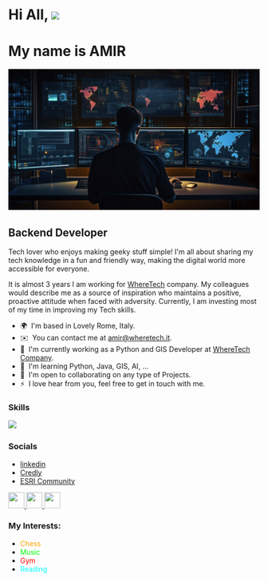 
Hi All, ![](https://user-images.githubusercontent.com/18350557/176309783-0785949b-9127-417c-8b55-ab5a4333674e.gif)
============================================================================================================================
# My name is AMIR

<img src="https://github.com/AmirSarrafzadeh/AmirSarrafzadeh/blob/main/Icons/f1.png?raw=true" alt="Photo">

Backend Developer
-----------------

Tech lover who enjoys making geeky stuff simple! I'm all about sharing my tech knowledge in a fun and friendly way, making the digital world more accessible for everyone.

It is almost 3 years I am working for <a href="https://wheretech.it/">WhereTech</a> company. My colleagues would describe me as a source of inspiration who maintains a positive, proactive attitude when faced with adversity. Currently, I am investing most of my time in improving my Tech skills.

* 🌍  I'm based in Lovely Rome, Italy.
* ✉️  You can contact me at [amir@wheretech.it](mailto:amir@wheretech.it).
* 🚀  I'm currently working as a Python and GIS Developer at [WhereTech Company](http://wheretech.it/).
* 🧠  I'm learning Python, Java, GIS, AI, ...
* 🤝  I'm open to collaborating on any type of Projects.
* ⚡  I love hear from you, feel free to get in touch with me.

### Skills
<p align="left"> <a href="https://github.com/thinkright20"><img src="https://skillicons.dev/icons?i=pycharm,python,github,mongodb,css,html,js,express,bots,nodejs"> </a> </p>


### Socials
- <a href="https://www.linkedin.com/in/amir-sarrafzadeh/">linkedin</a> 
- <a href= "https://www.credly.com/users/amir-sarrafzadeh-arasi/badges"> Credly</a>
- <a href="https://community.esri.com/t5/user/viewprofilepage/user-id/485161">ESRI Community</a>

<p align="left"> <a href="https://www.facebook.com/amir.sarafzadeh/" target="_blank" rel="noreferrer"> <picture> <source media="(prefers-color-scheme: dark)" srcset="https://raw.githubusercontent.com/danielcranney/readme-generator/main/public/icons/socials/facebook-dark.svg" /> <source media="(prefers-color-scheme: light)" srcset="https://raw.githubusercontent.com/danielcranney/readme-generator/main/public/icons/socials/facebook.svg" /> <img src="https://raw.githubusercontent.com/danielcranney/readme-generator/main/public/icons/socials/facebook.svg" width="32" height="32" /> </picture> </a> <a href="https://www.github.com/AmirSarrafzadeh" target="_blank" rel="noreferrer"> <picture> <source media="(prefers-color-scheme: dark)" srcset="https://raw.githubusercontent.com/danielcranney/readme-generator/main/public/icons/socials/github-dark.svg" /> <source media="(prefers-color-scheme: light)" srcset="https://raw.githubusercontent.com/danielcranney/readme-generator/main/public/icons/socials/github.svg" /> <img src="https://raw.githubusercontent.com/danielcranney/readme-generator/main/public/icons/socials/github.svg" width="32" height="32" /> </picture> </a> <a href="https://www.linkedin.com/in/amir-sarrafzadeh/" target="_blank" rel="noreferrer"> <picture> <source media="(prefers-color-scheme: dark)" srcset="https://raw.githubusercontent.com/danielcranney/readme-generator/main/public/icons/socials/linkedin-dark.svg" /> <source media="(prefers-color-scheme: light)" srcset="https://raw.githubusercontent.com/danielcranney/readme-generator/main/public/icons/socials/linkedin.svg" /> <img src="https://raw.githubusercontent.com/danielcranney/readme-generator/main/public/icons/socials/linkedin.svg" width="32" height="32" /> </picture> </a></p>

### My Interests:
- <span style="color: orange">Chess</span>
- <span style="color: lime">Music</span>
- <span style="color: red">Gym</span>
- <span style="color: aqua">Reading</span>


